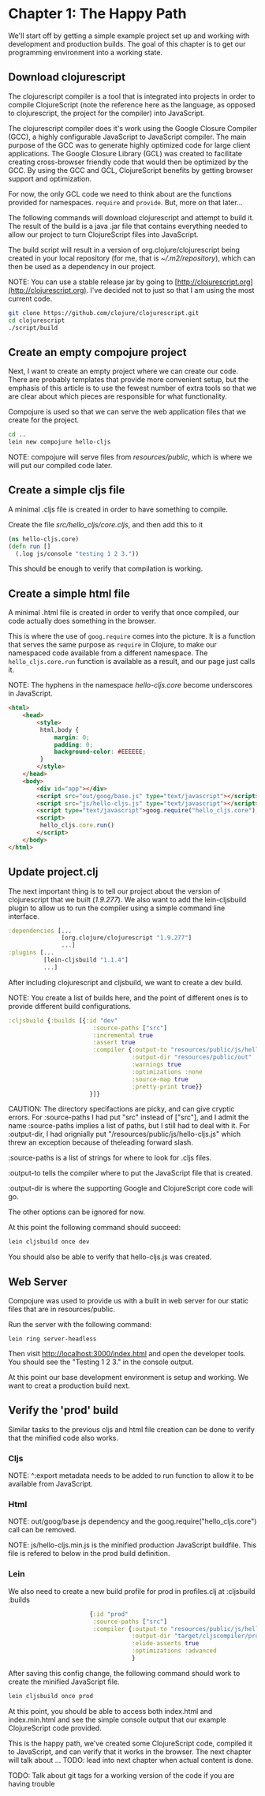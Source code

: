 # Chapter 1: The Happy Path

We'll start off by getting a simple example project set up and working with 
development and production builds. The goal of this chapter is to get our
programming environment into a working state.

## Download clojurescript

The clojurescript compiler is a tool that is integrated into projects in 
order to compile ClojureScript (note the reference here as the language,
as opposed to clojurescript, the project for the compiler) into JavaScript.

The clojurescript compiler does it's work using the Google Closure Compiler 
(GCC), a highly configurable JavaScript to JavaScript compiler. The main 
purpose of the GCC was to generate highly optimized code for large client
applications. The Google Closure Library (GCL) was created to facilitate
creating cross-browser friendly code that would then be optimized by the
GCC. By using the GCC and GCL, ClojureScript benefits by getting browser
support and optimization. 

For now, the only GCL code we need to think about are the functions provided
for namespaces. `require` and `provide`. But, more on that later...

The following commands will download clojurescript and attempt to build it.
The result of the build is a java .jar file that contains everything needed
to allow our project to turn ClojureScript files into JavaScript.

The build script will result in a version of org.clojure/clojurescript 
being created in your local repository (for me, that is _~/.m2/repository_),
which can then be used as a dependency in our project.

NOTE: You can use a stable release jar by going to [http://clojurescript.org](http://clojurescript.org). I've decided not to just so that I am using the most 
current code.

```bash
git clone https://github.com/clojure/clojurescript.git
cd clojurescript
./script/build
```
## Create an empty compojure project

Next, I want to create an empty project where we can create our code. There
are probably templates that provide more convenient setup, but the emphasis
of this article is to use the fewest number of extra tools so that we are
clear about which pieces are responsible for what functionality.

Compojure is used so that we can serve the web application files that we
create for the project.

```bash
cd ..
lein new compojure hello-cljs
```

NOTE: compojure will serve files from _resources/public_, which is where
we will put our compiled code later.

## Create a simple cljs file

A minimal .cljs file is created in order to have something to compile.

Create the file _src/hello\_cljs/core.cljs_, and then add this to it

```clojure
(ns hello-cljs.core)
(defn run []
  (.log js/console "testing 1 2 3."))
```

This should be enough to verify that compilation is working.

## Create a simple html file

A minimal .html file is created in order to verify that once compiled, our
code actually does something in the browser.

This is where the use of `goog.require` comes into the picture. It is
a function that serves the same purpose as `require` in Clojure, to make our
namespaced code available from a different namespace. The `hello_cljs.core.run`
function is available as a result, and our page just calls it.

NOTE: The hyphens in the namespace _hello-cljs.core_ become underscores
in JavaScript.

```html
<html>
    <head>
        <style>
         html,body {
             margin: 0;
             padding: 0;
             background-color: #EEEEEE;
         }
        </style>
    </head>
    <body>
        <div id="app"></div>
        <script src="out/goog/base.js" type="text/javascript"></script>
        <script src="js/hello-cljs.js" type="text/javascript"></script>
        <script type="text/javascript">goog.require("hello_cljs.core");</script>
        <script>
         hello_cljs.core.run()
        </script>
    </body>
</html>
```

## Update project.clj

The next important thing is to tell our project about the version of
clojurescript that we built (_1.9.277_). We also want to add the lein-cljsbuild
plugin to allow us to run the compiler using a simple command line interface.

```clojure
:dependencies [...
               [org.clojure/clojurescript "1.9.277"]
               ...]
:plugins [...
          [lein-cljsbuild "1.1.4"]
          ...]
```

After including clojurescript and cljsbuild, we want to create a dev 
build.

NOTE: You create a list of builds here, and the point of different ones
is to provide different build configurations.

```clojure
:cljsbuild {:builds [{:id "dev"
                        :source-paths ["src"]
                        :incremental true
                        :assert true
                        :compiler {:output-to "resources/public/js/hello-cljs.js"
                                   :output-dir "resources/public/out"
                                   :warnings true
                                   :optimizations :none
                                   :source-map true
                                   :pretty-print true}}
                       }]}
```

CAUTION: The directory specifactions are picky, and can give cryptic errors.
For :source-paths I had put "src" instead of ["src"], and I admit the name
:source-paths implies a list of paths, but I still had to deal with it.
For :output-dir, I had orignially put "/resources/public/js/hello-cljs.js" 
which threw an exception because of theleading forward slash.

:source-paths is a list of strings for where to look for .cljs files.

:output-to tells the compiler where to put the JavaScript file that is created.

:output-dir is where the supporting Google and ClojureScript core code will
go.

The other options can be ignored for now.

At this point the following command should succeed:

```bash
lein cljsbuild once dev
```

You should also be able to verify that hello-cljs.js was created.

## Web Server

Compojure was used to provide us with a built in web server for our static
files that are in resources/public.

Run the server with the following command:

```shell
lein ring server-headless
```

Then visit [http://localhost:3000/index.html](http://localhost:3000/index.html)
and open the developer tools. You should see the "Testing 1 2 3." in the 
console output.

At this point our base development environment is setup and working.
We want to creat a production build next.

## Verify the 'prod' build

Similar tasks to the previous cljs and html file creation can be done to verify
that the minified code also works.

### Cljs

NOTE: ^:export metadata needs to be added to run function to allow it to be 
available from JavaScript.

### Html

NOTE: out/goog/base.js dependency and the goog.require("hello_cljs.core") call
can be removed.

NOTE: js/hello-cljs.min.js is the minified production JavaScript buildfile.
This file is refered to below in the prod build definition.

### Lein

We also need to create a new build profile for prod in profiles.clj at
:cljsbuild :builds

```clojure
                       {:id "prod"
                        :source-paths ["src"]
                        :compiler {:output-to "resources/public/js/hello-cljs.min.js"
                                   :output-dir "target/cljscompiler/prod"
                                   :elide-asserts true
                                   :optimizations :advanced
                                   }
```

After saving this config change, the following command should work to create
the minified JavaScript file.

```bash
lein cljsbuild once prod
```

At this point, you should be able to access both index.html and index.min.html
and see the simple console output that our example ClojureScript code provided.

This is the happy path, we've created some ClojureScript code, compiled it
to JavaScript, and can verify that it works in the browser. The next chapter
will talk about ... TODO: lead into next chapter when actual content is done.

TODO: Talk about git tags for a working version of the code if you are having
trouble
